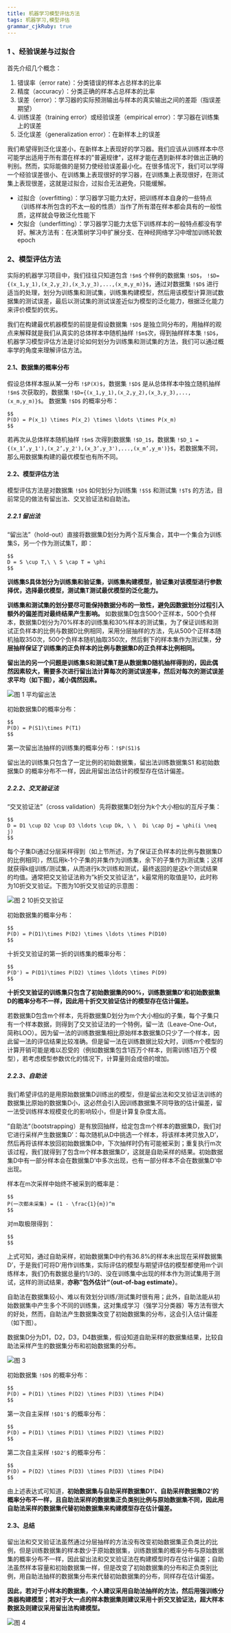 ```yaml
---
title: 机器学习模型评估方法
tags: 机器学习,模型评估
grammar_cjkRuby: true
---
```


### 1 、经验误差与过拟合

首先介绍几个概念：

 1. 错误率（error rate）：分类错误的样本占总样本的比率
 2. 精度（accuracy）：分类正确的样本占总样本的比率
 3. 误差（error）：学习器的实际预测输出与样本的真实输出之间的差距（指误差期望）
 4. 训练误差（training error）或经验误差（empirical error）：学习器在训练集上的误差
 5. 泛化误差（generalization error）：在新样本上的误差

我们希望得到泛化误差小，在新样本上表现好的学习器。我们应该从训练样本中尽可能学出适用于所有潜在样本的"普遍规律"，这样才能在遇到新样本时做出正确的判别。然而，实际能做的是努力使经验误差最小化。在很多情况下，我们可以学得一个经验误差很小、在训练集上表现很好的学习器，在训练集上表现很好，在测试集上表现很差，这就是过拟合，过拟合无法避免，只能缓解。

 - 过拟合（overfitting）：学习器学习能力太好，把训练样本自身的一些特点（训练样本所包含的不太一般的性质）当作了所有潜在样本都会具有的一般性质，这样就会导致泛化性能下
 - 欠拟合（underfitting）：学习器学习能力太低下训练样本的一般特点都没有学好。解决方法有：在决策树学习中扩展分支、在神经网络学习中增加训练轮数epoch

### 2、模型评估方法

实际的机器学习项目中，我们往往只知道包含 `!$m$` 个样例的数据集 `!$D$`， `!$D={(x_1,y_1),(x_2,y_2),(x_3,y_3),...,(x_m,y_m)}$`，通过对数据集 `!$D$` 进行适当的处理，划分为训练集和测试集，训练集构建模型，然后用该模型计算测试数据集的测试误差，最后以测试集的测试误差近似为模型的泛化能力，根据泛化能力来评价模型的优劣。

我们在构建最优机器模型的前提是假设数据集 `!$D$` 是独立同分布的，用抽样的观点来解释就是我们从真实的总体样本中随机抽样 `!$m$`次，得到抽样样本集 `!$D$`，机器学习模型评估方法是讨论如何划分为训练集和测试集的方法，我们可以通过概率学的角度来理解评估方法。

#### 2.1、数据集的概率分布

假设总体样本服从某一分布 `!$P(X)$`，数据集 `!$D$` 是从总体样本中独立随机抽样 `!$m$` 次获取的，数据集 `!$D={(x_1,y_1),(x_2,y_2),(x_3,y_3),...,(x_m,y_m)}$`。
数据集 `!$D$` 的概率分布：
```mathjax!
$$
P(D) = P(x_1) \times P(x_2) \times \ldots \times P(x_m)
$$
```
若再次从总体样本随机抽样 `!$m$` 次得到数据集 `!$D_1$`，数据集 `!$D_1 = {(x_1’,y_1'),(x_2’,y_2'),(x_3’,y_3'),...,(x_m’,y_m')}$`，若数据集不同，那么用数据集构建的最优模型也有所不同。

#### 2.2、模型评估方法

模型评估方法是对数据集 `!$D$` 如何划分为训练集 `!$S$` 和测试集 `!$T$` 的方法，目前常见的做法有留出法、交叉验证法和自助法。

##### 2.2.1 留出法

“留出法”（hold-out）直接将数据集D划分为两个互斥集合，其中一个集合为训练集S，另一个作为测试集T，即：
```mathjax!
$$
D = S \cup T,\ \ S \cap T = \phi
$$
```
**训练集S具体划分为训练集和验证集，训练集构建模型，验证集对该模型进行参数择优，选择最优模型，测试集T测试最优模型的泛化能力。**

**训练集和测试集的划分要尽可能保持数据分布的一致性，避免因数据划分过程引入额外的偏差而对最终结果产生影响。** 如数据集D包含500个正样本，500个负样本，数据集D划分为70%样本的训练集和30%样本的测试集，为了保证训练和测试正负样本的比例与数据D比例相同，采用分层抽样的方法，先从500个正样本随机抽取350次，500个负样本随机抽取350次，然后剩下的样本集作为测试集，**分层抽样保证了训练集的正负样本的比例与数据集D的正负样本比例相同。**

**留出法的另一个问题是训练集S和测试集T是从数据集D随机抽样得到的，因此偶然因素较大，需要多次进行留出法计算每次的测试误差率，然后对每次的测试误差求平均（如下图），减小偶然因素。**

![图 1 平均留出法](./images/平均留出法.jpg)

初始数据集D的概率分布：
```mathjax!
$$
P(D) = P(S1)\times P(T1)
$$
```
第一次留出法抽样的训练集的概率分布：`!$P(S1)$`

留出法的训练集只包含了一定比例的初始数据集，留出法训练数据集S1 和初始数据集D 的概率分布不一样，因此用留出法估计的模型存在估计偏差。

##### 2.2.2、交叉验证法

“交叉验证法”（cross validation）先将数据集D划分为k个大小相似的互斥子集：
```mathjax!
$$
D = D1 \cup D2 \cup D3 \ldots \cup Dk, \ \  Di \cap Dj = \phi(i \neq j)
$$
```
每个子集Di通过分层采样得到（如上节所述，为了保证正负样本的比例与数据集D的比例相同），然后用k-1个子集的并集作为训练集，余下的子集作为测试集；这样就获得k组训练/测试集，从而进行k次训练和测试，最终返回的是这k个测试结果的均值。通常把交叉验证法称为”k折交叉验证法“，k最常用的取值是10，此时称为10折交叉验证。下图为10折交叉验证的示意图：

![图 2 10折交叉验证](./images/10.jpg)

初始数据集的概率分布：
```mathjax!
$$
P(D) = P(D1)\times P(D2) \times \ldots \times P(D10)
$$
```

十折交叉验证的第一折的训练集的概率分布：
```mathjax!
$$
P(D') = P(D1)\times P(D2) \times \ldots \times P(D9)
$$
```

**十折交叉验证的训练集只包含了初始数据集的90%，训练数据集D’和初始数据集D的概率分布不一样，因此用十折交叉验证估计的模型存在估计偏差。**

若数据集D包含m个样本，先将数据集D划分为m个大小相似的子集，每个子集只有一个样本数据，则得到了交叉验证法的一个特例，留一法（Leave-One-Out，简称LOO）。因为留一法的训练数据集相比原始样本数据集D只少了一个样本，因此留一法的评估结果比较准确。但是留一法在训练数据比较大时，训练m个模型的计算开销可能是难以忍受的（例如数据集包含1百万个样本，则需训练1百万个模型），若考虑模型参数优化的情况下，计算量则会成倍的增加。

##### 2.2.3、自助法

我们希望评估的是用原始数据集D训练出的模型，但是留出法和交叉验证法训练的数据集比原始的数据集D小，这必然会引入因训练数据集不同导致的估计偏差，留一法受训练样本规模变化的影响较小，但是计算复杂度太高。

”自助法“（bootstrapping）是有放回抽样，给定包含m个样本的数据集D，我们对它进行采样产生数据集D’：每次随机从D中挑选一个样本，将该样本拷贝放入D’，然后再将该样本放回初始数据集D中，下次抽样时仍有可能被采到；重复执行m次该过程，我们就得到了包含m个样本数据集D’，这就是自助采样的结果。初始数据集D中有一部分样本会在数据集D’中多次出现，也有一部分样本不会在数据集D’中出现。

样本在m次采样中始终不被采到的概率是：
```mathjax!
$$
P(一次都未采集) = (1 - \frac{1}{m})^m
$$
```
对m取极限得到：
```mathjax!
$$
$$
```

上式可知，通过自助采样，初始数据集D中约有36.8%的样本未出现在采样数据集D’，于是我们可将D’用作训练集，实际评估的模型与期望评估的模型都使用m个训练样本，我们仍有数据总量约1/3的、没在训练集中出现的样本作为测试集用于测试，这样的测试结果，**亦称”包外估计“（out-of-bag estimate）**。

自助法在数据集较小、难以有效划分训练/测试集时很有用；此外，自助法能从初始数据集中产生多个不同的训练集，这对集成学习（强学习分类器）等方法有很大的好处，然而，自助法产生数据集改变了初始数据集的分布，这会引入估计偏差（如下图）。

数据集D分为D1，D2，D3，D4数据集，假设知道自助采样的数据集结果，比较自助法采样产生的数据集分布和初始数据集的分布。

![图 3](./images/图3.jpg)

初始数据集 `!$D$` 的概率分布：
```mathjax!
$$
P(D) = P(D1) \times P(D2) \times P(D3) \times P(D4)
$$
```
第一次自主采样 `!$D1'$` 的概率分布：
```mathjax!
$$
P(D) = P(D1) \times P(D1) \times P(D2) \times P(D2)
$$
```
第二次自主采样 `!$D2'$` 的概率分布：
```mathjax!
$$
P(D) = P(D2) \times P(D3) \times P(D3) \times P(D4)
$$
```

由上述表达式可知道，**初始数据集与自助采样数据集D1’、自助采样数据集D2’的概率分布不一样，且自助法采样的数据集正负类别比例与原始数据集不同，因此用自助法采样的数据集代替初始数据集来构建模型存在估计偏差。**

#### 2.3、总结

留出法和交叉验证法虽然通过分层抽样的方法没有改变初始数据集正负类比的比例，但是训练数据集的样本数少于原始数据集，训练数据集的概率分布与原始数据集的概率分布不一样，因此留出法和交叉验证法在构建模型时存在估计偏差；自助法虽然样本容量和初始数据集一样，但是改变了初始数据集的分布和正负类别比例，用自助法抽样的数据集分布来代替初始数据集的分布，同样存在估计偏差。

**因此，若对于小样本的数据集，个人建议采用自助法抽样的方法，然后用强训练分类器构建模型；若对于大一点的样本数据集则建议采用十折交叉验证法，超大样本数据及则建议采用留出法构建模型。**

![图 4](./images/图_4.jpg)